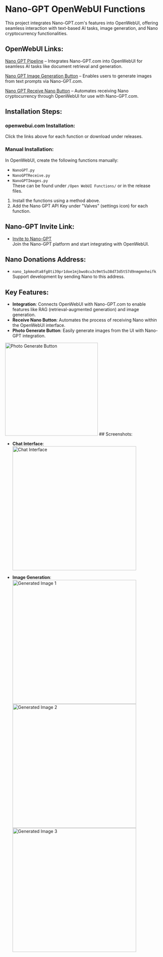 # Nano-GPT OpenWebUI Functions

This project integrates Nano-GPT.com's features into OpenWebUI, offering seamless interaction with text-based AI tasks, image generation, and Nano cryptocurrency functionalities.

## OpenWebUI Links:
[Nano GPT Pipeline](https://openwebui.com/f/elliott/nano_gpt/) – Integrates Nano-GPT.com into OpenWebUI for seamless AI tasks like document retrieval and generation.

[Nano GPT Image Generation Button](https://openwebui.com/f/elliott/nanoimages/) – Enables users to generate images from text prompts via Nano-GPT.com.

[Nano GPT Receive Nano Button](https://openwebui.com/f/elliott/nanogpt_receive_nano/) – Automates receiving Nano cryptocurrency through OpenWebUI for use with Nano-GPT.com.

## Installation Steps:
### **openwebui.com Installation**: 
   Click the links above for each function or download under releases.
### **Manual Installation**:  
   In OpenWebUI, create the following functions manually:
   - `NanoGPT.py`
   - `NanoGPTReceive.py`
   - `NanoGPTImages.py`  
   These can be found under `/Open WebUI Functions/` or in the release files.
1. Install the functions using a method above.
2. Add the Nano GPT API Key under "Valves" (settings icon) for each function.

## Nano-GPT Invite Link:
- [Invite to Nano-GPT](https://nano-gpt.com/invite/8AQjX8kA)  
  Join the Nano-GPT platform and start integrating with OpenWebUI.

## Nano Donations Address:
- `nano_1pkmodta8fg8ti39pr1doe1mjbwo8cu3c9mt5u38d73d5t57d9nmgmnheifk`  
  Support development by sending Nano to this address.

## Key Features:
- **Integration**: Connects OpenWebUI with Nano-GPT.com to enable features like RAG (retrieval-augmented generation) and image generation.
- **Receive Nano Button**: Automates the process of receiving Nano within the OpenWebUI interface.
- **Photo Generate Button**: Easily generate images from the UI with Nano-GPT integration.

<img src="https://raw.githubusercontent.com/Orciotrox/NodeRed-Nano-GPT.com-OpenWebUI/refs/heads/main/ReadmePhotos/NIv2.png" alt="Photo Generate Button" width="300"/>
## Screenshots:

- **Chat Interface**:  
  <img src="https://raw.githubusercontent.com/Orciotrox/NodeRed-Nano-GPT.com-OpenWebUI/main/ReadmePhotos/Chat.png" alt="Chat Interface" width="400"/>

- **Image Generation**:  
  <img src="https://raw.githubusercontent.com/Orciotrox/NodeRed-Nano-GPT.com-OpenWebUI/refs/heads/main/ReadmePhotos/NIG1.png" alt="Generated Image 1" width="400"/>  
  <img src="https://raw.githubusercontent.com/Orciotrox/NodeRed-Nano-GPT.com-OpenWebUI/refs/heads/main/ReadmePhotos/NIG2.png" alt="Generated Image 2" width="400"/>  
  <img src="https://raw.githubusercontent.com/Orciotrox/NodeRed-Nano-GPT.com-OpenWebUI/refs/heads/main/ReadmePhotos/NIG3.png" alt="Generated Image 3" width="400"/>
